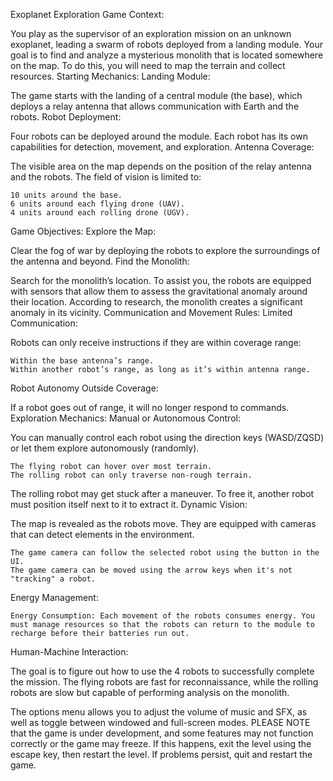 Exoplanet Exploration Game
Context:

You play as the supervisor of an exploration mission on an unknown exoplanet, leading a swarm of robots deployed from a landing module. Your goal is to find and analyze a mysterious monolith that is located somewhere on the map. To do this, you will need to map the terrain and collect resources.
Starting Mechanics:
Landing Module:

The game starts with the landing of a central module (the base), which deploys a relay antenna that allows communication with Earth and the robots.
Robot Deployment:

Four robots can be deployed around the module. Each robot has its own capabilities for detection, movement, and exploration.
Antenna Coverage:

The visible area on the map depends on the position of the relay antenna and the robots. The field of vision is limited to:

    10 units around the base.
    6 units around each flying drone (UAV).
    4 units around each rolling drone (UGV).

Game Objectives:
Explore the Map:

Clear the fog of war by deploying the robots to explore the surroundings of the antenna and beyond.
Find the Monolith:

Search for the monolith’s location. To assist you, the robots are equipped with sensors that allow them to assess the gravitational anomaly around their location. According to research, the monolith creates a significant anomaly in its vicinity.
Communication and Movement Rules:
Limited Communication:

Robots can only receive instructions if they are within coverage range:

    Within the base antenna’s range.
    Within another robot’s range, as long as it’s within antenna range.

Robot Autonomy Outside Coverage:

If a robot goes out of range, it will no longer respond to commands.
Exploration Mechanics:
Manual or Autonomous Control:

You can manually control each robot using the direction keys (WASD/ZQSD) or let them explore autonomously (randomly).

    The flying robot can hover over most terrain.
    The rolling robot can only traverse non-rough terrain.

The rolling robot may get stuck after a maneuver. To free it, another robot must position itself next to it to extract it.
Dynamic Vision:

The map is revealed as the robots move. They are equipped with cameras that can detect elements in the environment.

    The game camera can follow the selected robot using the button in the UI.
    The game camera can be moved using the arrow keys when it's not "tracking" a robot.

Energy Management:

    Energy Consumption: Each movement of the robots consumes energy. You must manage resources so that the robots can return to the module to recharge before their batteries run out.

Human-Machine Interaction:

The goal is to figure out how to use the 4 robots to successfully complete the mission. The flying robots are fast for reconnaissance, while the rolling robots are slow but capable of performing analysis on the monolith.

The options menu allows you to adjust the volume of music and SFX, as well as toggle between windowed and full-screen modes. PLEASE NOTE that the game is under development, and some features may not function correctly or the game may freeze. If this happens, exit the level using the escape key, then restart the level. If problems persist, quit and restart the game.
